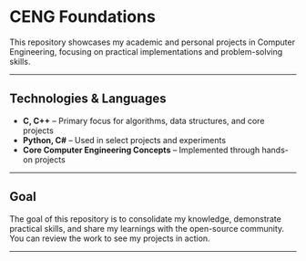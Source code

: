 # CENG Foundations

This repository showcases my academic and personal projects in Computer Engineering, focusing on practical implementations and problem-solving skills.

---

## Technologies & Languages
- **C, C++** – Primary focus for algorithms, data structures, and core projects
- **Python, C#** – Used in select projects and experiments
- **Core Computer Engineering Concepts** – Implemented through hands-on projects

---

## Goal
The goal of this repository is to consolidate my knowledge, demonstrate practical skills, and share my learnings with the open-source community. You can review the work to see my projects in action.

---


